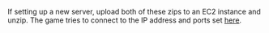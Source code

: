 If setting up a new server, upload both of these zips to an EC2 instance and unzip. The game tries to connect to the IP address and ports set [here](https://github.com/engagementgamelab/AtStake/blob/master/Assets/Scripts/Settings/ServerSettings.cs).
